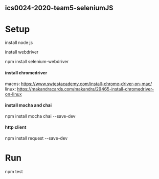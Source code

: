 ## ics0024-2020-team5-seleniumJS

# Setup
install node js<br>

install webdriver

npm install selenium-webdriver

#### install chromedriver
macos: https://www.swtestacademy.com/install-chrome-driver-on-mac/<br>
linux: https://makandracards.com/makandra/29465-install-chromedriver-on-linux

#### install mocha and chai
npm install mocha chai --save-dev

#### http client
npm install request --save-dev

# Run
npm test





